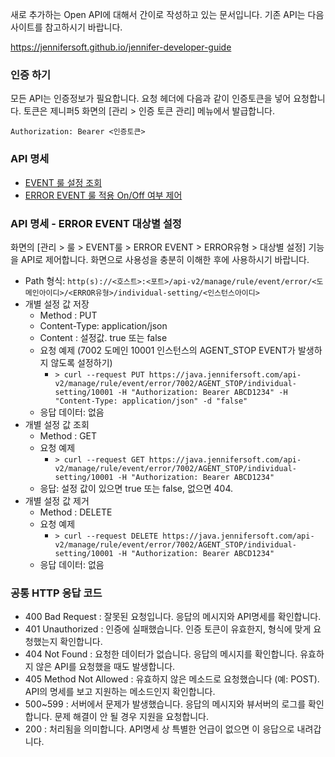 새로 추가하는 Open API에 대해서 간이로 작성하고 있는 문서입니다. 기존 API는 다음 사이트를 참고하시기 바랍니다.

https://jennifersoft.github.io/jennifer-developer-guide


### 인증 하기

모든 API는 인증정보가 필요합니다. 요청 헤더에 다음과 같이 인증토큰을 넣어 요청합니다. 토큰은 제니퍼5 화면의 [관리 > 인증 토큰 관리] 메뉴에서 발급합니다.

`Authorization: Bearer <인증토큰>`

### API 명세
- [EVENT 룰 설정 조회](spec/manage-rule-event.md)
- [ERROR EVENT 룰 적용 On/Off 여부 제어](spec/manage-rule-event-error-applied.md)

### API 명세 - ERROR EVENT 대상별 설정
화면의 [관리 > 룰 > EVENT룰 > ERROR EVENT > ERROR유형 > 대상별 설정] 기능을 API로 제어합니다. 화면으로 사용성을 충분히 이해한 후에 사용하시기 바랍니다.
- Path 형식: `http(s)://<호스트>:<포트>/api-v2/manage/rule/event/error/<도메인아이디>/<ERROR유형>/individual-setting/<인스턴스아이디>`
- 개별 설정 값 저장
    - Method : PUT
    - Content-Type: application/json
    - Content : 설정값. true 또는 false
    - 요청 예제 (7002 도메인 10001 인스턴스의 AGENT_STOP EVENT가 발생하지 않도록 설정하기)
        - `> curl --request PUT https://java.jennifersoft.com/api-v2/manage/rule/event/error/7002/AGENT_STOP/individual-setting/10001 -H "Authorization: Bearer ABCD1234" -H "Content-Type: application/json" -d "false"`
    - 응답 데이터: 없음
- 개별 설정 값 조회
    - Method : GET
    - 요청 예제
        - `> curl --request GET https://java.jennifersoft.com/api-v2/manage/rule/event/error/7002/AGENT_STOP/individual-setting/10001 -H "Authorization: Bearer ABCD1234"`
    - 응답: 설정 값이 있으면 true 또는 false, 없으면 404.
- 개별 설정 값 제거
    - Method : DELETE
    - 요청 예제
        - `> curl --request DELETE https://java.jennifersoft.com/api-v2/manage/rule/event/error/7002/AGENT_STOP/individual-setting/10001 -H "Authorization: Bearer ABCD1234"`
    - 응답 데이터: 없음
    
### 공통 HTTP 응답 코드

- 400 Bad Request : 잘못된 요청입니다. 응답의 메시지와 API명세를 확인합니다.
- 401 Unauthorized : 인증에 실패했습니다. 인증 토큰이 유효한지, 형식에 맞게 요청했는지 확인합니다.
- 404 Not Found : 요청한 데이터가 없습니다. 응답의 메시지를 확인합니다. 유효하지 않은 API를 요청했을 때도 발생합니다.
- 405 Method Not Allowed : 유효하지 않은 메소드로 요청했습니다 (예: POST). API의 명세를 보고 지원하는 메소드인지 확인합니다.
- 500~599 : 서버에서 문제가 발생했습니다. 응답의 메시지와 뷰서버의 로그를 확인합니다. 문제 해결이 안 될 경우 지원을 요청합니다.
- 200 : 처리됨을 의미합니다. API명세 상 특별한 언급이 없으면 이 응답으로 내려갑니다.


